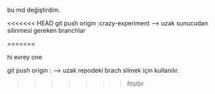 


bu md değiştirdim.

<<<<<<< HEAD
git push origin :crazy-experiment --> uzak sunucudan silinmesi gereken branchlar 

=======

hi evrey one

git push origin :<branchName> --> uzak repodeki brach silmek için kullanılır.
>>>>>>> fitstbr
